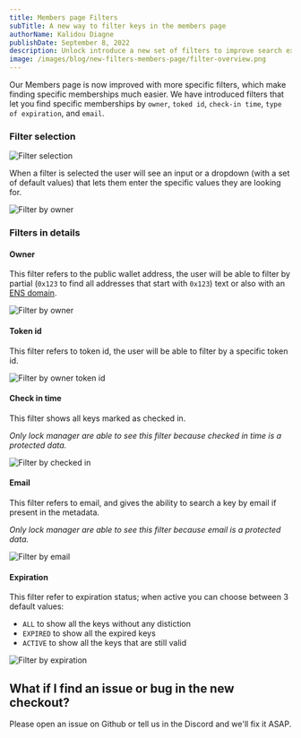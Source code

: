 ```yaml
---
title: Members page Filters
subTitle: A new way to filter keys in the members page
authorName: Kalidou Diagne
publishDate: September 8, 2022
description: Unlock introduce a new set of filters to improve search experience.
image: /images/blog/new-filters-members-page/filter-overview.png
---
```


Our Members page is now improved with more specific filters, which make finding specific memberships much easier.
We have introduced filters that let you find specific memberships by `owner`, `toked id`, `check-in time`, `type of expiration`, and `email`.

### Filter selection

![Filter selection](/images/blog/new-filters-members-page/filter-selection.png)

When a filter is selected the user will see an input or a dropdown (with a set of default values) that lets them enter the specific values they are looking for.

![Filter by owner](/images/blog/new-filters-members-page/filter-by-owner.png)

### Filters in details

#### Owner

This filter refers to the public wallet address, the user will be able to filter by partial (`0x123` to find all addresses that start with `0x123`) text or also with an [ENS domain](https://ens.domains/).

![Filter by owner](/images/blog/new-filters-members-page/filter-by-owner-partial.png)

#### Token id

This filter refers to token id, the user will be able to filter by a specific token id.

![Filter by owner token id](/images/blog/new-filters-members-page/filter-by-token-id.png)

#### Check in time

This filter shows all keys marked as checked in.

_Only lock manager are able to see this filter because checked in time is a protected data._

![Filter by checked in](/images/blog/new-filters-members-page/filter-checked-in.png)

#### Email

This filter refers to email, and gives the ability to search a key by email if present in the metadata.

_Only lock manager are able to see this filter because email is a protected data._

![Filter by email](/images/blog/new-filters-members-page/filter-by-email.png)

#### Expiration

This filter refer to expiration status; when active you can choose between 3 default values:

- `ALL` to show all the keys without any distiction
- `EXPIRED` to show all the expired keys
- `ACTIVE` to show all the keys that are still valid

![Filter by expiration](/images/blog/new-filters-members-page/filter-by-expiration.png)

## What if I find an issue or bug in the new checkout?

Please open an issue on Github or tell us in the Discord and we'll fix it ASAP.
